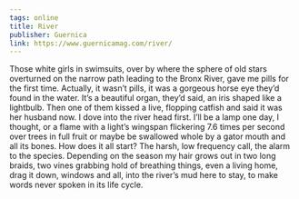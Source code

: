 ```yaml
---
tags: online
title: River
publisher: Guernica
link: https://www.guernicamag.com/river/
---
```


Those white girls in swimsuits,
over by where the sphere of old stars overturned on the narrow path leading to the Bronx River,
gave me pills for the first time.
Actually, it wasn’t pills,
it was a gorgeous horse eye they’d found in the water.
It’s a beautiful organ, they’d said,
an iris shaped like a lightbulb.
Then one of them kissed a live, flopping catfish and said it was her husband now.
I dove into the river head first. I’ll be a lamp one day, I thought,
or a flame
with a light’s wingspan flickering 7.6 times per second
over trees in full fruit or maybe be swallowed whole
by a gator mouth and all its bones.
How does it all start?
The harsh, low frequency call,
the alarm to the species.
Depending on the season my hair grows out in two long braids,
two vines grabbing hold of breathing things,
even a living home, drag it down,
windows and all, into the river’s mud here to stay,
to make words never spoken in its life cycle. 